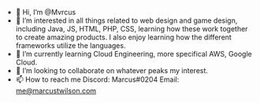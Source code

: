 - 👋 Hi, I’m @Mvrcus
- 👀 I’m interested in all things related to web design and game design, including Java, JS, HTML, PHP, CSS, learning how these work together to create amazing products. I also enjoy learning how the different frameworks utilize the languages.
- 🌱 I’m currently learning Cloud Engineering, more specifical AWS, Google Cloud. 
- 💞️ I’m looking to collaborate on whatever peaks my interest.
- 📫 How to reach me Discord: Marcus#0204 Email: me@marcustwilson.com

<!---
Marcus/Mvrcus is a ✨ special ✨ repository because its `README.md` (this file) appears on your GitHub profile.
You can click the Preview link to take a look at your changes.
--->
